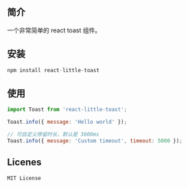 ## 简介

一个非常简单的 react toast 组件。

## 安装

```js
npm install react-little-toast
```

## 使用

```js
import Toast from 'react-little-toast';

Toast.info({ message: 'Hello world' });

// 可自定义停留时长，默认是 3000ms
Toast.info({ message: 'Custom timeout', timeout: 5000 });
```


## Licenes

```
MIT License
```
